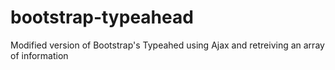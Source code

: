 bootstrap-typeahead
===================

Modified version of Bootstrap's Typeahed using Ajax and retreiving an array of information
